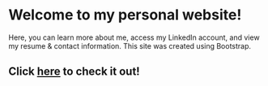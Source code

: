 # Welcome to my personal website!
Here, you can learn more about me, access my LinkedIn account, and view my resume & contact information. 
This site was created using Bootstrap.
## Click [here](https://davlowe.github.io/) to check it out!
